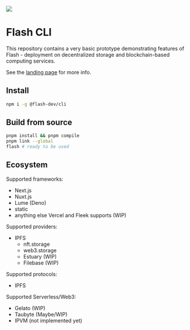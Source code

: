 ![](https://bafkreibgn7zwhzt3tazfrbsevboe3pxpvlbvd6yq6fbkq6dmd6tlmxysni.ipfs.nftstorage.link/)

# Flash CLI

This repository contains a very basic prototype demonstrating features of
Flash - deployment on decentralized storage and blockchain-based computing
services.

See the [landing page](https://flash-dev.vercel.app) for more info.

## Install

```sh
npm i -g @flash-dev/cli
```

## Build from source

```sh
pnpm install && pnpm compile
pnpm link --global
flash # ready to be used
```

## Ecosystem

Supported frameworks:

- Next.js
- Nuxt.js
- Lume (Deno)
- static
- anything else Vercel and Fleek supports (WIP)

Supported providers:

- IPFS
  - nft.storage
  - web3.storage
  - Estuary (WIP)
  - Filebase (WIP)

Supported protocols:

- IPFS

Supported Serverless/Web3:

- Gelato (WIP)
- Taubyte (Maybe/WIP)
- IPVM (not implemented yet)
